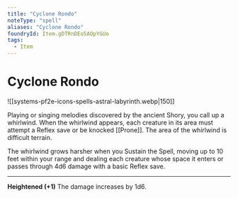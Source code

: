 ```yaml
---
title: "Cyclone Rondo"
noteType: "spell"
aliases: "Cyclone Rondo"
foundryId: Item.gDTRnDEo5AOpYGUo
tags:
  - Item
---
```


# Cyclone Rondo
![[systems-pf2e-icons-spells-astral-labyrinth.webp|150]]

Playing or singing melodies discovered by the ancient Shory, you call up a whirlwind. When the whirlwind appears, each creature in its area must attempt a Reflex save or be knocked [[Prone]]. The area of the whirlwind is difficult terrain.

The whirlwind grows harsher when you Sustain the Spell, moving up to 10 feet within your range and dealing each creature whose space it enters or passes through 4d6 damage with a basic Reflex save.

* * *

**Heightened (+1)** The damage increases by 1d6.
